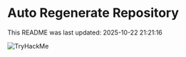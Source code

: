 # Auto Regenerate Repository

This README was last updated: 2025-10-22 21:21:16

 ![TryHackMe](https://tryhackme.com/badge/533634)